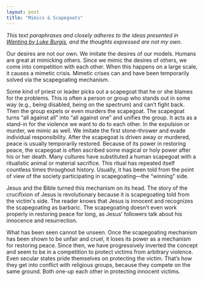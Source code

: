 ```yaml
---
layout: post
title: "Mimics & Scapegoats"
---
```

*This text paraphrases and closely adheres to the ideas presented in [Wanting by Luke Burgis](https://en.wikipedia.org/wiki/Wanting:_The_Power_of_Mimetic_Desire_in_Everyday_Life), and the thoughts expressed are not my own.*

Our desires are not our own. We imitate the desires of our models. Humans are great at mimicking others. Since we mimic the desires of others, we come into competition with each other. When this happens on a large scale, it causes a mimetic crisis. Mimetic crises can and have been temporarily solved via the scapegoating mechanism.

Some kind of priest or leader picks out a scapegoat that he or she blames for the problems. This is often a person or group who stands out in some way (e.g., being disabled, being on the spectrum) and can’t fight back. Then the group expels or even murders the scapegoat. The scapegoat turns “all against all” into “all against one” and unifies the group. It acts as a stand-in for the violence we want to do to each other. In the expulsion or murder, we mimic as well. We imitate the first stone-thrower and evade individual responsibility. After the scapegoat is driven away or murdered, peace is usually temporarily restored. Because of its power in restoring peace, the scapegoat is often ascribed some magical or holy power after his or her death. Many cultures have substituted a human scapegoat with a ritualistic animal or material sacrifice. This ritual has repeated itself countless times throughout history. Usually, it has been told from the point of view of the society participating in scapegoating—the “winning” side.

Jesus and the Bible turned this mechanism on its head. The story of the crucifixion of Jesus is revolutionary because it is scapegoating told from the victim's side. The reader knows that Jesus is innocent and recognizes the scapegoating as barbaric. The scapegoating doesn’t even work properly in restoring peace for long, as Jesus’ followers talk about his innocence and resurrection.

What has been seen cannot be unseen. Once the scapegoating mechanism has been shown to be unfair and cruel, it loses its power as a mechanism for restoring peace. Since then, we have progressively inverted the concept and seem to be in a competition to protect victims from arbitrary violence. Even secular states pride themselves on protecting the victim. That’s how they get into conflict with religious groups, because they compete on the same ground. Both one-up each other in protecting innocent victims.